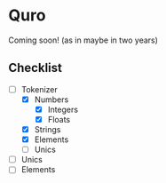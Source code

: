 # Quro

Coming soon! (as in maybe in two years)

## Checklist
- [ ] Tokenizer
  - [x] Numbers
    - [x] Integers
    - [x] Floats
  - [x] Strings
  - [x] Elements
  - [ ] Unics
- [ ] Unics
- [ ] Elements